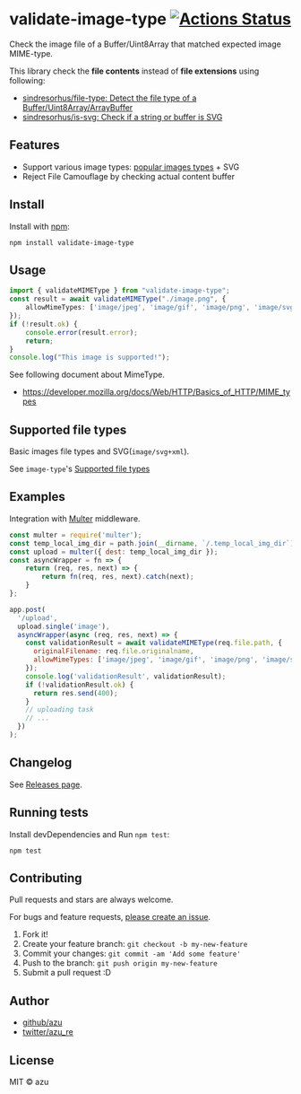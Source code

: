 # validate-image-type [![Actions Status](https://github.com/azu/validate-image-type/workflows/test/badge.svg)](https://github.com/azu/validate-image-type/actions?query=workflow%3A"test")

Check the image file of a Buffer/Uint8Array that matched expected image MIME-type.

This library check the **file contents** instead of **file extensions** using following:

- [sindresorhus/file-type: Detect the file type of a Buffer/Uint8Array/ArrayBuffer](https://github.com/sindresorhus/file-type)
- [sindresorhus/is-svg: Check if a string or buffer is SVG](https://github.com/sindresorhus/is-svg)

## Features

- Support various image types: [popular images types](https://github.com/sindresorhus/image-type#supported-file-types) + SVG
- Reject File Camouflage by checking actual content buffer

## Install

Install with [npm](https://www.npmjs.com/):

    npm install validate-image-type

## Usage

```ts
import { validateMIMEType } from "validate-image-type";
const result = await validateMIMEType("./image.png", {
    allowMimeTypes: ['image/jpeg', 'image/gif', 'image/png', 'image/svg+xml']
});
if (!result.ok) {
    console.error(result.error);
    return;
}
console.log("This image is supported!");
```

See following document about MimeType.

- https://developer.mozilla.org/docs/Web/HTTP/Basics_of_HTTP/MIME_types

## Supported file types 

Basic images file types and SVG(`image/svg+xml`).

See `image-type`'s [Supported file types](https://github.com/sindresorhus/image-type#supported-file-types)

## Examples

Integration with [Multer](https://github.com/expressjs/multer) middleware.

```js
const multer = require('multer');
const temp_local_img_dir = path.join(__dirname, `/.temp_local_img_dir`);
const upload = multer({ dest: temp_local_img_dir });
const asyncWrapper = fn => {
    return (req, res, next) => {
        return fn(req, res, next).catch(next);
    }
};

app.post(
  '/upload',
  upload.single('image'), 
  asyncWrapper(async (req, res, next) => {
    const validationResult = await validateMIMEType(req.file.path, {
      originalFilename: req.file.originalname,
      allowMimeTypes: ['image/jpeg', 'image/gif', 'image/png', 'image/svg+xml'],
    });
    console.log('validationResult', validationResult);
    if (!validationResult.ok) {
      return res.send(400);
    }
    // uploading task
    // ...
  })
);
```

## Changelog

See [Releases page](https://github.com/azu/validate-image-type/releases).

## Running tests

Install devDependencies and Run `npm test`:

    npm test

## Contributing

Pull requests and stars are always welcome.

For bugs and feature requests, [please create an issue](https://github.com/azu/validate-image-type/issues).

1. Fork it!
2. Create your feature branch: `git checkout -b my-new-feature`
3. Commit your changes: `git commit -am 'Add some feature'`
4. Push to the branch: `git push origin my-new-feature`
5. Submit a pull request :D

## Author

- [github/azu](https://github.com/azu)
- [twitter/azu_re](https://twitter.com/azu_re)

## License

MIT © azu
